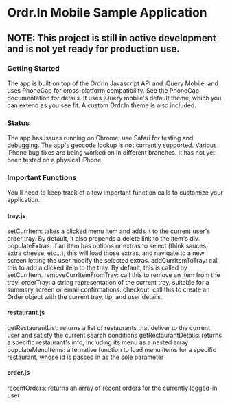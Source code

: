 # Ordr.In Mobile Sample Application

## NOTE: This project is still in active development and is not yet ready for production use.

### Getting Started
The  app is built on top of the Ordrin Javascript API and jQuery Mobile, and uses PhoneGap for cross-platform compatibility. See the PhoneGap documentation for details.
It uses jQuery mobile's default theme, which you can extend as you see fit. A custom Ordr.In theme is also included.

### Status
The app has issues running on Chrome; use Safari for testing and debugging.
The app's geocode lookup is not currently supported.
Various iPhone bug fixes are being worked on in different branches.
It has not yet been tested on a physical iPhone.

### Important Functions
You'll need to keep track of a few important function calls to customize your application.

#### tray.js
setCurrItem: takes a clicked menu item and adds it to the current user's order tray. By default, it also prepends a delete link to the item's div.
populateExtras: if an item has options or extras to select (think sauces, extra cheese, etc...), this will load those extras, and navigate to a new screen letting the user modify the selected extras.
addCurrItemToTray: call this to add a clicked item to the tray. By default, this is called by setCurrItem.
removeCurrItemFromTray: call this to remove an item from the tray.
orderTray: a string representation of the current tray, suitable for a summary screen or email confirmations.
checkout: call this to create an Order object with the current tray, tip, and user details.

#### restaurant.js
getRestaurantList: returns a list of restaurants that deliver to the current user and satisfy the current search conditions
getRestaurantDetails: returns a specific restaurant's info, including its menu as a nested array
populateMenuItems: alternative function to load menu items for a specific restaurant, whose id is passed in as the sole parameter

#### order.js
recentOrders: returns an array of recent orders for the currently logged-in user